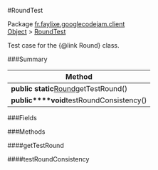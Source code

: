 #RoundTest

Package [fr.faylixe.googlecodejam.client](nullfr/faylixe/googlecodejam/client)<br>
[Object]() > [RoundTest]()

Test case for the {@link Round} class.

###Summary


| Method |
| --- |
| **public static**[Round]()getTestRound() |
| **public****void**testRoundConsistency() |

###Fields


###Methods

####getTestRound


####testRoundConsistency


